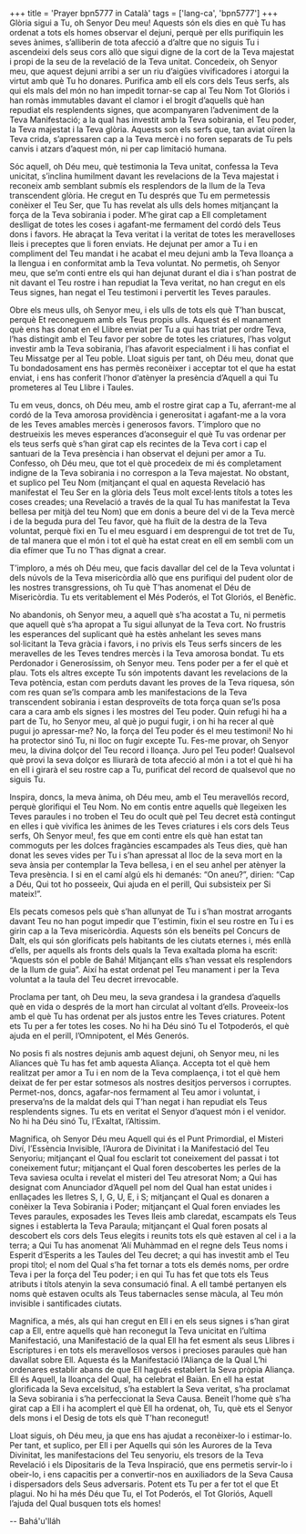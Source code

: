 +++
title = 'Prayer bpn5777 in Català'
tags = ['lang-ca', 'bpn5777']
+++
Glòria sigui a Tu, oh Senyor Deu meu! Aquests són els dies en què Tu has ordenat a tots els homes observar el dejuni, perquè per ells purifiquin les seves ànimes, s’alliberin de tota afecció a d’altre que no siguis Tu i ascendeixi dels seus cors allò que sigui digne de la cort de la Teva majestat i propi de la seu de la revelació de la Teva unitat. Concedeix, oh Senyor meu, que aquest dejuni arribi a ser un riu d’aigües vivificadores i atorgui la virtut amb què Tu ho donares. Purifica amb ell els cors dels Teus serfs, als qui els mals del món no han impedit tornar-se cap al Teu Nom Tot Gloriós i han romàs immutables davant el clamor i el brogit d’aquells què han repudiat els resplendents signes, que acompanyaren l’adveniment de la Teva Manifestació; a la qual has investit amb la Teva sobirania, el Teu poder, la Teva majestat i la Teva glòria. Aquests son els serfs que, tan aviat oïren la Teva crida, s’apressaren cap a la Teva mercè i no foren separats de Tu  pels canvis i atzars d’aquest món, ni per cap limitació humana.

Sóc aquell, oh Déu meu, què testimonia la Teva unitat, confessa la Teva unicitat, s’inclina humilment davant les revelacions de la Teva majestat i reconeix amb semblant submís els resplendors de la llum de la Teva transcendent glòria. He cregut en Tu després que Tu em permetessis conèixer el Teu Ser, que Tu has revelat als ulls dels homes mitjançant la força de la Teva sobirania i poder. M’he girat cap a Ell completament deslligat de totes les coses i agafant-me fermament del cordó dels Teus dons i favors.  He abraçat la Teva veritat i la veritat de totes les meravelloses lleis i preceptes que li foren enviats. He dejunat per amor a Tu i en compliment del Teu mandat i he acabat el meu dejuni amb la Teva lloança a la llengua i en conformitat amb la Teva voluntat. No permetis, oh Senyor meu, que se’m conti entre els qui han dejunat durant el dia i s’han postrat de nit davant el Teu rostre i han repudiat la Teva veritat, no han cregut en els Teus signes, han negat el Teu testimoni i pervertit les Teves paraules.

Obre els meus ulls, oh Senyor meu, i els ulls de tots els què T’han buscat, perquè Et reconeguem amb els Teus  propis ulls. Aquest és el manament què ens has donat en el Llibre enviat per Tu a qui has triat per ordre Teva, l’has distingit amb el Teu favor per sobre de totes les criatures, l’has volgut  investir amb la Teva sobirania, l’has afavorit especialment i li has confiat el Teu Missatge per al Teu poble. Lloat siguis per tant, oh Déu meu, donat que Tu bondadosament ens has permès reconèixer i acceptar tot el que ha estat enviat, i ens has conferit l’honor d’atènyer la presència d’Aquell a qui Tu prometeres al Teu Llibre i Taules.

Tu em veus, doncs, oh Déu meu, amb el rostre girat cap a Tu, aferrant-me al cordó de la Teva amorosa providència i generositat i agafant-me a la vora de les Teves amables mercès i generosos favors. T’imploro que no destrueixis les meves esperances d’aconseguir el què Tu vas ordenar per els teus serfs què s’han girat cap els recintes de la Teva cort i cap el santuari de la Teva presència i han observat el dejuni per amor a Tu. Confesso, oh Déu meu, que tot el què procedeix de mi és completament indigne de la Teva sobirania i no correspon a la Teva majestat. No obstant, et suplico pel Teu Nom (mitjançant el qual en aquesta Revelació has manifestat el Teu Ser en la glòria dels Teus molt excel·lents títols a totes les coses creades; una Revelació a través de la qual Tu has manifestat la Teva bellesa per mitjà del teu Nom) que em donis a beure del vi de la Teva mercè i de la beguda pura del Teu favor, què ha fluït de la destra de la Teva voluntat, perquè fixi en Tu el meu esguard i em desprengui de tot tret de Tu, de tal manera que el món i tot el què ha estat creat en ell em sembli com un dia efímer que Tu no T’has dignat a crear.

T’imploro, a més oh Déu meu, que facis davallar del cel de la Teva voluntat i dels núvols de la Teva misericòrdia allò que ens purifiqui del pudent olor de les nostres transgressions, oh Tu què T’has anomenat el Déu de Misericòrdia. Tu ets veritablement el Més Poderós, el Tot Gloriós, el Benèfic.

No abandonis, oh Senyor meu, a aquell què s’ha acostat a Tu, ni permetis que aquell què s’ha apropat a Tu sigui allunyat de la Teva cort. No frustris les esperances del suplicant què ha estès anhelant les seves mans sol·licitant la Teva gràcia i favors, i no privis els Teus serfs sincers de les meravelles de les Teves tendres mercès i la Teva amorosa bondat. Tu ets Perdonador i Generosíssim, oh Senyor meu. Tens poder per a fer el què et plau. Tots els altres excepte Tu són impotents davant les revelacions de la Teva potència, estan com perduts davant les proves de la Teva riquesa, són com res quan se’ls compara amb les manifestacions de la Teva transcendent sobirania i estan desproveïts de tota força quan se’ls posa cara a cara amb els signes i les mostres del Teu poder. Quin refugi hi ha a part de Tu, ho Senyor meu, al què jo pugui fugir, i on hi ha recer al què pugui jo apressar-me? No, la força del Teu poder és el meu testimoni! No hi ha protector sinó Tu, ni lloc on fugir excepte Tu. Fes-me provar, oh Senyor meu, la divina dolçor del Teu record i lloança. Juro pel Teu poder! Qualsevol què provi la seva dolçor es lliurarà de tota afecció al món i a tot el què hi ha en ell i girarà el seu rostre cap a Tu, purificat del record de qualsevol que no siguis Tu.

Inspira, doncs, la meva ànima, oh Déu meu, amb el Teu meravellós record, perquè glorifiqui el Teu Nom. No em contis entre aquells què llegeixen les Teves paraules i no troben el Teu do ocult què pel Teu decret està contingut en elles i què vivifica les ànimes de les Teves criatures i els cors dels Teus serfs, Oh Senyor meu!, fes que em conti entre els què han estat tan commoguts per les dolces fragàncies escampades als Teus dies, què han donat les seves vides per Tu i s’han apressat al lloc de la seva mort en la seva ànsia per contemplar la Teva bellesa, i en el seu anhel per atènyer la Teva presència. I si en el camí algú els hi demanés: “On aneu?”, dirien: “Cap a Déu, Qui tot ho posseeix, Qui ajuda en el perill, Qui subsisteix per Si mateix!”.

Els pecats comesos pels què s’han allunyat de Tu i s’han mostrat arrogants davant Teu no han pogut impedir que T’estimin, fixin el seu rostre en Tu i es girin cap a la Teva misericòrdia. Aquests són els beneïts pel Concurs de Dalt, els qui són glorificats pels habitants de les ciutats eternes i, més enllà d’ells, per aquells als fronts dels quals la Teva exaltada ploma ha escrit: “Aquests són el poble de Bahá! Mitjançant ells s’han vessat els resplendors de la llum de guia”. Així ha estat ordenat pel Teu manament i per la Teva voluntat a la taula del Teu decret irrevocable.

Proclama per tant, oh Deu meu, la seva grandesa i la grandesa d’aquells què en vida o després de la mort han circulat al voltant d’ells. Proveeix-los amb el què Tu has ordenat per als justos entre les Teves criatures. Potent ets Tu per a fer totes les coses. No hi ha Déu sinó Tu el Totpoderós, el què ajuda en el perill, l’Omnipotent, el Més Generós.

No posis fi als nostres dejunis amb aquest dejuni, oh Senyor meu, ni les Aliances què Tu has fet amb aquesta Aliança. Accepta tot el què hem realitzat per amor a Tu i en nom de la Teva complaença, i tot el què hem deixat de fer per estar sotmesos als nostres desitjos perversos i corruptes. Permet-nos, doncs, agafar-nos fermament al Teu amor i voluntat, i preserva’ns de la maldat dels qui T’han negat i han repudiat els Teus resplendents signes. Tu ets en veritat el Senyor d’aquest món i el venidor. No hi ha Déu sinó Tu, l’Exaltat, l’Altissim.

Magnifica, oh Senyor Déu meu Aquell qui és el Punt Primordial, el Misteri Diví, l’Essència Invisible, l’Aurora de Divinitat i la Manifestació del Teu Senyoriu; mitjançant el Qual fou esclarit tot coneixement del passat i tot coneixement futur; mitjançant el Qual foren descobertes les perles de la Teva saviesa oculta i revelat el misteri del Teu atresorat Nom; a Qui has designat com Anunciador d’Aquell pel nom del Qual han estat unides i enllaçades les lletres S, I, G, U, E, i S; mitjançant el Qual es donaren a conèixer la Teva Sobirania i Poder; mitjançant el Qual foren enviades les Teves paraules, exposades les Teves lleis amb claredat, escampats els Teus signes i establerta la Teva Paraula; mitjançant el Qual foren posats al descobert els cors dels Teus elegits i reunits tots els què estaven al cel i a la terra; a Qui Tu has anomenat ‘Alí Muhàmmad en el regne dels Teus noms i Esperit d’Esperits a les Taules del Teu decret; a qui has investit amb el Teu propi títol; el nom del Qual s’ha fet tornar a tots els demés noms, per ordre Teva i per la força del Teu poder; i en qui Tu has fet que tots els Teus atributs i títols atenyin la seva consumació final. A ell també pertanyen els noms què estaven ocults als Teus tabernacles sense màcula, al Teu món invisible i santificades ciutats.

Magnifica, a més, als qui han cregut en Ell i en els seus signes i s’han girat cap a Ell, entre aquells què han reconegut la Teva unicitat en l’ultima Manifestació, una Manifestació de la qual Ell ha fet esment als seus Llibres i Escriptures i en tots els meravellosos versos i precioses paraules què han davallat sobre Ell. Aquesta és la Manifestació l’Aliança de la Qual L’hi ordenares establir abans de que Ell hagués establert la Seva pròpia Aliança. Ell és Aquell, la lloança del Qual, ha celebrat el Baiàn. En ell ha estat glorificada la Seva excelsitud, s’ha establert la Seva veritat, s’ha proclamat la Seva sobirania i s’ha perfeccionat la Seva Causa. Beneït l’home què s’ha girat cap a Ell i ha acomplert el què Ell ha ordenat, oh, Tu, què ets el Senyor dels mons i el Desig de tots els què T’han reconegut!

Lloat siguis, oh Déu meu, ja que ens has ajudat a reconèixer-lo i estimar-lo. Per tant, et suplico, per Ell i per Aquells qui són les Aurores de la Teva Divinitat, les manifestacions del Teu senyoriu, els tresors de la Teva Revelació i els Dipositaris de la Teva Inspiració, que ens permetis servir-lo i obeir-lo, i ens capacitis per a convertir-nos en auxiliadors de la Seva Causa i dispersadors dels Seus adversaris. Potent ets Tu per a fer tot el que Et plagui. No hi ha més Déu que Tu, el Tot Poderós, el Tot Gloriós, Aquell l’ajuda del Qual busquen tots els homes!

-- Bahá'u'lláh
